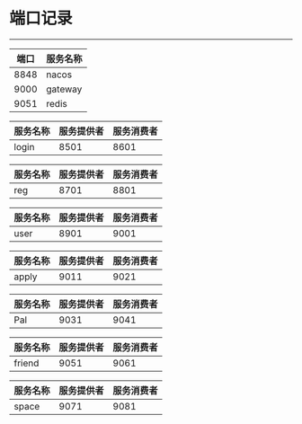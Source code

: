 # 										端口记录

---

 端口|服务名称  
---|---
 8848|nacos  
 9000|gateway 
 9051 |redis    



服务名称 | 服务提供者  | 服务消费者
---|---|---
login | 8501  | 8601

| 服务名称 | 服务提供者 | 服务消费者 |
| -------- | ---------- | ---------- |
| reg      | 8701       | 8801       |

| 服务名称 | 服务提供者 | 服务消费者 |
| -------- | ---------- | ---------- |
| user     | 8901       | 9001       |

| 服务名称 | 服务提供者 | 服务消费者 |
| -------- | ---------- | ---------- |
| apply    | 9011       | 9021       |

| 服务名称 | 服务提供者 | 服务消费者 |
| -------- | ---------- | ---------- |
| Pal      | 9031       | 9041       |

| 服务名称 | 服务提供者 | 服务消费者 |
| -------- | ---------- | ---------- |
| friend     | 9051       | 9061     |

| 服务名称 | 服务提供者 | 服务消费者 |
| -------- | ---------- | ---------- |
| space     | 9071       | 9081     |



​                                                     

